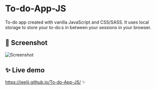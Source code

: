 # To-do-App-JS
To-do app created with vanilla JavaScript and CSS/SASS. 
It uses local storage to store your to-do:s in between your sessions in your browser.

## 📸 Screenshot
![Screenshot](https://user-images.githubusercontent.com/4206830/124653299-6d4e1e80-de9d-11eb-953f-57200b475363.png)

## ✨ Live demo
https://jeelii.github.io/To-do-App-JS/ ✨
